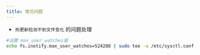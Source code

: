 ```yaml
---
title: 常见问题
---
```


- `热更新检测不到文件变化` 的问题处理

```bash
#设置 max_user_watches值
echo fs.inotify.max_user_watches=524288 | sudo tee -a /etc/sysctl.conf && sudo sysctl -p
```
